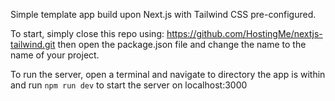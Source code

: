 Simple template app build upon Next.js with Tailwind CSS pre-configured.

To start, simply close this repo using: https://github.com/HostingMe/nextjs-tailwind.git
then open the package.json file and change the name to the name of your project.

 To run the server, open a terminal and navigate to directory the app is within and run `npm run dev` to start the server on localhost:3000